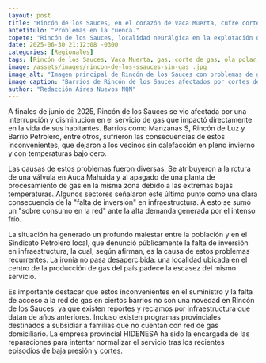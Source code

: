 ```yaml
---
layout: post
title: "Rincón de los Sauces, en el corazón de Vaca Muerta, cufre cortes y baja presión de gas en plena ola polar."
antetitulo: "Problemas en la cuenca."
copete: "Rincón de los Sauces, localidad neurálgica en la explotación de Vaca Muerta, ha experimentado recientemente severos problemas en el suministro de gas, con cortes y baja presión que afectaron a varios de sus barrios en medio de la ola polar. La situación genera indignación y resalta la paradoja de la falta de un servicio esencial en una de las zonas productoras de hidrocarburos más importantes del país."
date: 2025-06-30 21:12:08 -0300
categories: [Regionales]
tags: [Rincón de los Sauces, Vaca Muerta, gas, corte de gas, ola polar, Neuquén, servicios esenciales]
image: /assets/images/rincon-de-los-ssauces-sin-gas .jpg
image_alt: "Imagen principal de Rincón de los Sauces con problemas de gas"
image_caption: "Barrios de Rincón de los Sauces afectados por cortes de gas en plena ola polar."
author: "Redacción Aires Nuevos NQN"
---
```


A finales de junio de 2025, Rincón de los Sauces se vio afectada por una interrupción y disminución en el servicio de gas que impactó directamente en la vida de sus habitantes. Barrios como Manzanas S, Rincón de Luz y Barrio Petrolero, entre otros, sufrieron las consecuencias de estos inconvenientes, que dejaron a los vecinos sin calefacción en pleno invierno y con temperaturas bajo cero.

Las causas de estos problemas fueron diversas. Se atribuyeron a la rotura de una válvula en Auca Mahuida y al apagado de una planta de procesamiento de gas en la misma zona debido a las extremas bajas temperaturas. Algunos sectores señalaron este último punto como una clara consecuencia de la "falta de inversión" en infraestructura. A esto se sumó un "sobre consumo en la red" ante la alta demanda generada por el intenso frío.

La situación ha generado un profundo malestar entre la población y en el Sindicato Petrolero local, que denunció públicamente la falta de inversión en infraestructura, la cual, según afirman, es la causa de estos problemas recurrentes. La ironía no pasa desapercibida: una localidad ubicada en el centro de la producción de gas del país padece la escasez del mismo servicio.

Es importante destacar que estos inconvenientes en el suministro y la falta de acceso a la red de gas en ciertos barrios no son una novedad en Rincón de los Sauces, ya que existen reportes y reclamos por infraestructura que datan de años anteriores. Incluso existen programas provinciales destinados a subsidiar a familias que no cuentan con red de gas domiciliario. La empresa provincial HIDENESA ha sido la encargada de las reparaciones para intentar normalizar el servicio tras los recientes episodios de baja presión y cortes.